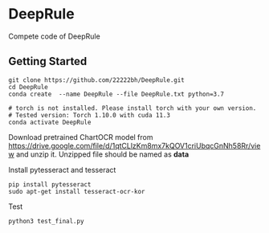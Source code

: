 # DeepRule
Compete code of DeepRule
## Getting Started
```
git clone https://github.com/22222bh/DeepRule.git
cd DeepRule
conda create  --name DeepRule --file DeepRule.txt python=3.7

# torch is not installed. Please install torch with your own version.
# Tested version: Torch 1.10.0 with cuda 11.3
conda activate DeepRule
```

Download pretrained ChartOCR model from https://drive.google.com/file/d/1qtCLlzKm8mx7kQOV1criUbqcGnNh58Rr/view
and unzip it. Unzipped file should be named as **data**

Install pytesseract and tesseract
```
pip install pytesseract
sudo apt-get install tesseract-ocr-kor
```

Test
```
python3 test_final.py
```

